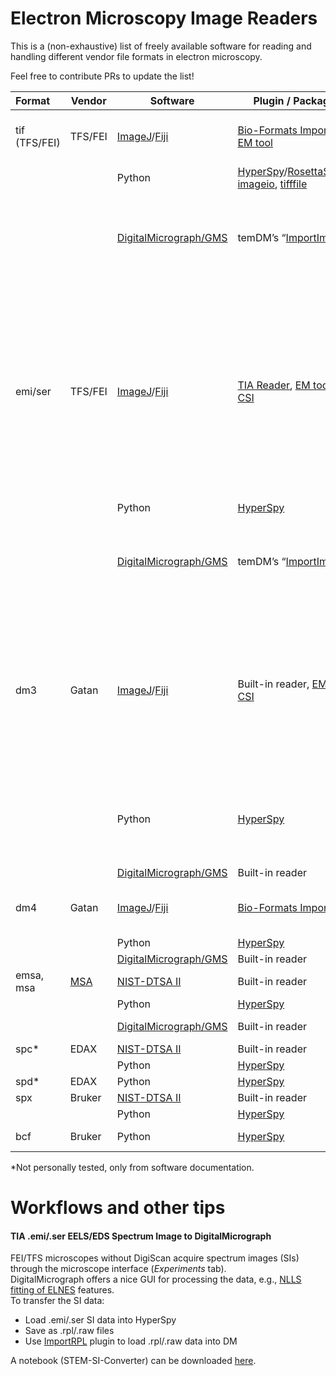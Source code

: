 # Electron Microscopy Image Readers

This is a (non-exhaustive) list of freely available software for reading and handling different vendor file formats in electron microscopy.

Feel free to contribute PRs to update the list!

| Format            | Vendor          | Software                                                                                             | Plugin / Package                                                                                                                                                                                                                                                                     | Comments                                                                                                                                                                                                                     |
|:----------------- | --------------- | ---------------------------------------------------------------------------------------------------- | -------------------------------------------------------------------------------------------------------------------------------------------------------------------------------------------------------------------------------------------------------------------------- | ----------------------------------------------------------------------------------------------------------------------------------------------------------------------------------------------------------------------------:|
| tif<br/>(TFS/FEI) | TFS/FEI         | [ImageJ](https://imagej.nih.gov/ij/download.html)/[Fiji](https://fiji.sc/)                           | [Bio-Formats Importer](https://docs.openmicroscopy.org/bio-formats/5.8.2/users/imagej/installing.html), [EM tool](https://imagej.net/plugins/imbalence)                                                                                                                    | Start *Bio-Formats Importer* from the plugin menu.                                                                                                                                                                           |
|                   |                 | Python                                                                                               | [HyperSpy](http://hyperspy.org/hyperspy-doc/current/user_guide/io.html)/[RosettaSciIO](https://hyperspy.org/rosettasciio/supported_formats/tiff.html), [imageio](https://imageio.readthedocs.io/en/v2.9.0/format_fei.html), [tifffile](https://pypi.org/project/tifffile/) | tifffile examples: [1](https://stackoverflow.com/questions/54526139/extracting-scale-bar-from-tif-image-metadata-using-pil-tifftags),[2](https://stackoverflow.com/questions/72076758/adding-custom-extratags-with-tifffile) |
|                   |                 | [DigitalMicrograph/GMS](https://www.gatan.com/products/tem-analysis/gatan-microscopy-suite-software) | temDM’s “[ImportImage](https://temdm.com/open-source/)”                                                                                                                                                                                                                    | temDM: Push CTRL while starting the plugin will batch import all images in the folder.                                                                                                                                       |
| emi/ser           | TFS/FEI         | [ImageJ](https://imagej.nih.gov/ij/download.html)/[Fiji](https://fiji.sc/)                           | [TIA Reader](https://imagej.nih.gov/ij/plugins/tia-reader.html), [EM tool](https://imagej.net/plugins/imbalence), [CSI](http://spectrumimager.com/)                                                                                                                                                           | EM tool: Use "TEM .ser .dm3 folder export" to batch convert to scaled TIFF. <br/> TIA Reader: Will open multidimensional datasets, e.g. image series/spectrum images (spectra = single 1D "images"). <br/>CSI: Use for spectrum images.                                                                                                                                             |
|                   |                 | Python                                                                                               | [HyperSpy](http://hyperspy.org/hyperspy-doc/current/user_guide/io.html)                                                                                                                                                                                                    |                                                                                                                                                                                                                              |
|                   |                 | [DigitalMicrograph/GMS](https://www.gatan.com/products/tem-analysis/gatan-microscopy-suite-software) | temDM’s “[ImportImage](https://temdm.com/open-source/)”                                                                                                                                                                                                                    | temDM: Push CTRL while starting the plugin will batch import all images in the folder.                                                                                                                                       |
| dm3               | Gatan           | [ImageJ](https://imagej.nih.gov/ij/download.html)/[Fiji](https://fiji.sc/)                           | Built-in reader, [EM tool](https://imagej.net/plugins/imbalence), [CSI](http://spectrumimager.com/)                                                                                                                                                                                                           | Built-in reader: No metadata other than image scale (confirm?).<br/>EM tool: Use "TEM .ser .dm3 folder export" to batch convert to scaled TIFF.<br/>CSI: Use for spectrum images.                                                                              |
|                   |                 | Python                                                                                               | [HyperSpy](http://hyperspy.org/hyperspy-doc/current/user_guide/io.html)                                                                                                                                                                                                  |          A dm3 file can consist of multiple signals (e.g. fitted components) generated in GMS.                                                                                                                                                                                                                 |
|                   |                 | [DigitalMicrograph/GMS](https://www.gatan.com/products/tem-analysis/gatan-microscopy-suite-software) | Built-in reader                                                                                                                                                                                                                                                            |                                                                                                                                                                                                                              |
| dm4               | Gatan           | [ImageJ](https://imagej.nih.gov/ij/download.html)/[Fiji](https://fiji.sc/)                           | [Bio-Formats Importer](https://docs.openmicroscopy.org/bio-formats/5.8.2/users/imagej/installing.html)                                                                                                                                                                     | Start *Bio-Formats Importer* from the plugin menu.                                                                                                                                                                           |
|                   |                 | Python                                                                                               | [HyperSpy](http://hyperspy.org/hyperspy-doc/current/user_guide/io.html)                                                                                                                                                                                                    |                                                                                                                                                                                                                              |
|                   |                 | [DigitalMicrograph/GMS](https://www.gatan.com/products/tem-analysis/gatan-microscopy-suite-software) | Built-in reader                                                                                                                                                                                                                                                            |                                                                       |
| emsa, msa               | [MSA](https://www.microscopy.org/resources/scientific_data/) | [NIST-DTSA II](https://cstl.nist.gov/div837/837.02/epq/dtsa2/index.html)                                                                                                | Built-in reader                                                                                                                                                                                                    |
|                |  | Python                                                                                               | [HyperSpy](http://hyperspy.org/hyperspy-doc/current/user_guide/io.html)                                                                                                                                                                                                    |
|                |  | [DigitalMicrograph/GMS](https://www.gatan.com/products/tem-analysis/gatan-microscopy-suite-software)                                                                                               | Built-in reader                                                                                                                                                                                                     |  Rename .emsa files to .msa.
| spc*               | EDAX | [NIST-DTSA II](https://cstl.nist.gov/div837/837.02/epq/dtsa2/index.html)                                                                                                | Built-in reader                                                                                                                                                                                                    |
|                |  | Python                                                                                               | [HyperSpy](http://hyperspy.org/hyperspy-doc/current/user_guide/io.html#edax-team-genesis-spd-and-spc)                                                                                                                                                                                                    |
|  spd*              | EDAX | Python                                                                                               | [HyperSpy](http://hyperspy.org/hyperspy-doc/current/user_guide/io.html#edax-team-genesis-spd-and-spc)                                                                                                                                                                                                    |
| spx               | Bruker | [NIST-DTSA II](https://cstl.nist.gov/div837/837.02/epq/dtsa2/index.html)                                                                                                | Built-in reader                                                                                                                                                                                                    |
|                |  | Python                                                                                               | [HyperSpy](http://hyperspy.org/hyperspy-doc/current/user_guide/io.html#bruker-s-formats)                                                                                                                                                                                                    |
| bcf               | Bruker | Python                                                                                               | [HyperSpy](http://hyperspy.org/hyperspy-doc/current/user_guide/io.html#bruker-s-formats)                                                                                                                                                                                                    | Only EDS data, no EBSD.                                                                                                                                                                                                      |  

*Not personally tested, only from software documentation.

# Workflows and other tips

#### TIA .emi/.ser EELS/EDS Spectrum Image to DigitalMicrograph  
FEI/TFS microscopes without DigiScan acquire spectrum images (SIs) through the microscope interface (*Experiments* tab).  
DigitalMicrograph offers a nice GUI for processing the data, e.g., [NLLS fitting of ELNES](https://www.youtube.com/watch?v=bYnN0DaRMaI) features.  
To transfer the SI data:
  - Load .emi/.ser SI data into HyperSpy
  - Save as .rpl/.raw files
  - Use [ImportRPL](https://github.com/hyperspy/ImportRPL) plugin to load .rpl/.raw data into DM  

A notebook (STEM-SI-Converter) can be downloaded [here](https://publikationen.bibliothek.kit.edu/1000144208).
